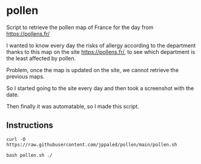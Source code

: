 # pollen
Script to retrieve the pollen map of France for the day from https://pollens.fr/

I wanted to know every day the risks of allergy according to the department thanks to this map on the site https://pollens.fr/, to see which department is the least affected by pollen.

Problem, once the map is updated on the site, we cannot retrieve the previous maps.

So I started going to the site every day and then took a screenshot with the date.

Then finally it was automatable, so I made this script.  

## Instructions
`curl -O https://raw.githubusercontent.com/jppaled/pollen/main/pollen.sh`

`bash pollen.sh ./`
